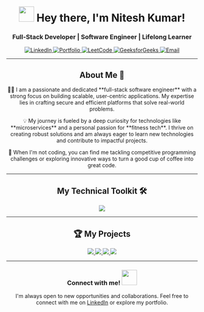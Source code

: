 <h1 align="center">
  <img src="https://raw.githubusercontent.com/Nitesh6206/Nitesh6206/main/assets/wave.gif" width="40px"> Hey there, I'm Nitesh Kumar!
</h1>
<h3 align="center">Full-Stack Developer | Software Engineer | Lifelong Learner</h3>


<p align="center">
  <a href="https://www.linkedin.com/in/nitesh-kumar-67970125b/" target="_blank">
    <img src="https://img.shields.io/badge/LinkedIn-0077B5?style=for-the-badge&logo=linkedin&logoColor=white" alt="LinkedIn">
  </a>
  <a href="https://nitesh-kumar-singh-portfolio.netlify.app/" target="_blank">
    <img src="https://img.shields.io/badge/Portfolio-000000?style=for-the-badge&logo=web&logoColor=white" alt="Portfolio">
  </a>
  <a href="https://leetcode.com/u/niteshsingh6206/" target="_blank">
    <img src="https://img.shields.io/badge/LeetCode-FFA116?style=for-the-badge&logo=leetcode&logoColor=black" alt="LeetCode">
  </a>
  <a href="https://www.geeksforgeeks.org/user/niteshsimeew/" target="_blank">
    <img src="https://img.shields.io/badge/GeeksforGeeks-308D46?style=for-the-badge&logo=geeksforgeeks&logoColor=white" alt="GeeksforGeeks">
  </a>
  <a href="mailto:niteshsingh6206@gmail.com">
    <img src="https://img.shields.io/badge/Email-D14836?style=for-the-badge&logo=gmail&logoColor=white" alt="Email">
  </a>
</p>

---

<h2 align="center">About Me 🚀</h2>

<p align="center">
  👨‍💻 I am a passionate and dedicated **full-stack software engineer** with a strong focus on building scalable, user-centric applications. My expertise lies in crafting secure and efficient platforms that solve real-world problems.
</p>
<p align="center">
  💡 My journey is fueled by a deep curiosity for technologies like **microservices** and a personal passion for **fitness tech**. I thrive on creating robust solutions and am always eager to learn new technologies and contribute to impactful projects.
</p>
<p align="center">
  🌱 When I'm not coding, you can find me tackling competitive programming challenges or exploring innovative ways to turn a good cup of coffee into great code.
</p>

---

<h2 align="center">My Technical Toolkit 🛠️</h2>

<p align="center">
  <img src="https://skillicons.dev/icons?i=java,spring,js,react,redux,py,django,ts,mysql,mongodb,docker,git,npm,postman,tailwind" />
</p>

---

<h2 align="center">🏆 My Projects</h2>
<p align="center">
  <a href="https://github.com/Nitesh6206/Crowd-Source-Issues-Tracker" target="_blank">
    <img src="https://github-readme-stats.vercel.app/api/pin/?username=Nitesh6206&repo=Crowd-Source-Issues-Tracker&theme=tokyonight&bg_color=1F222E" />
  </a>
  <a href="https://github.com/Nitesh6206/BookVerse-Secure-Online-Bookstore" target="_blank">
    <img src="https://github-readme-stats.vercel.app/api/pin/?username=Nitesh6206&repo=BookVerse-Secure-Online-Bookstore&theme=tokyonight&bg_color=1F222E" />
  </a>
  <a href="https://github.com/Nitesh6206/PulseFit-Fitness-App-Backend" target="_blank">
    <img src="https://github-readme-stats.vercel.app/api/pin/?username=Nitesh6206&repo=PulseFit-Fitness-App-Backend&theme=tokyonight&bg_color=1F222E" />
  </a>
  <a href="https://github.com/Nitesh6206/Emergency-Alert-System-Microservices" target="_blank">
    <img src="https://github-readme-stats.vercel.app/api/pin/?username=Nitesh6206&repo=Emergency-Alert-System-Microservices&theme=tokyonight&bg_color=1F222E" />
  </a>
</p>

---

<h3 align="center">
  Connect with me!
  <img src="https://raw.githubusercontent.com/Nitesh6206/Nitesh6206/main/assets/typing.gif" width="40px">
</h3>

<p align="center">
  I'm always open to new opportunities and collaborations. Feel free to connect with me on <a href="https://www.linkedin.com/in/nitesh-kumar-67970125b/">LinkedIn</a> or explore my portfolio.
</p>
